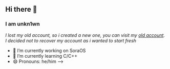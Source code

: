## Hi there 👋

### I am **unkn1wn** 

*I lost my old account, so i created a new one, you can visit my [old account](https://github.com/JuviGamez).*
*I decided not to recover my account as i wanted to start fresh*

- 🔭 I’m currently working on SoraOS
- 🌱 I’m currently learning C/C++
- 😄 Pronouns: he/him
-->
